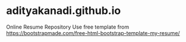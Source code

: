 # adityakanadi.github.io
Online Resume Repository
Use free template from https://bootstrapmade.com/free-html-bootstrap-template-my-resume/
